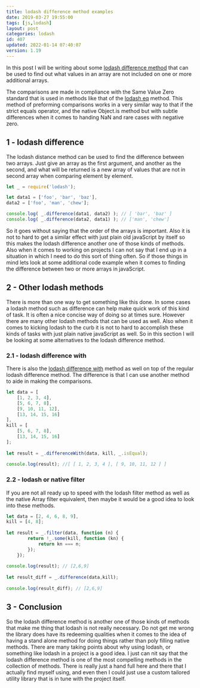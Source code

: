 ```yaml
---
title: lodash difference method examples
date: 2019-03-27 19:55:00
tags: [js,lodash]
layout: post
categories: lodash
id: 407
updated: 2022-01-14 07:40:07
version: 1.19
---
```


In this post I will be writing about some [lodash difference method](https://lodash.com/docs/4.17.11#difference) that can be used to find out what values in an array are not included on one or more additional arrays. 

The comparisons are made in compliance with the Same Value Zero standard that is used in methods like that of the [lodash eq](/2019/12/04/lodash_eq/) method. This method of preforming comparisons works in a very similar way to that if the strict equals operator, and the native Object.is method but with subtle differences when it comes to handing NaN and rare cases with negative zero.

<!-- more -->

## 1 - lodash difference

The lodash distance method can be used to find the difference between two arrays. Just give an array as the first argument, and another as the second, and what will be returned is a new array of values that are not in second array when comparing element by element.

```js
let _ = require('lodash');

let data1 = ['foo', 'bar', 'baz'],
data2 = ['foo', 'man', 'chew'];

console.log( _.difference(data1, data2) ); // [ 'bar', 'baz' ]
console.log( _.difference(data2, data1) ); // ['man', 'chew']
```

So it goes without saying that the order of the arrays is important. Also it is not to hard to get a similar effect with just plain old javaScript by itself so this makes the lodash difference another one of those kinds of methods. Also when it comes to working on projects I can not say that I end up in a situation in which I need to do this sort of thing often. So if those things in mind lets look at some additional code example when it comes to finding the difference between two or more arrays in javaScript.

## 2 - Other lodash methods

There is more than one way to get something like this done. In some cases a lodash method such as difference can help make quick work of this kind of task. It is often a nice concise way of doing so at times sure. However there are many other lodash methods that can be used as well. Also when it comes to kicking lodash to the curb it is not to hard to accomplish these kinds of tasks with just plain native javaScript as well. So in this section I will be looking at some alternatives to the lodash difference method.

### 2.1 - lodash difference with

There is also the [lodash difference with](https://lodash.com/docs/4.17.11#differenceWith) method as well on top  of the regular lodash difference method. The difference is that I can use another method to aide in making the comparisons.

```js
let data = [
    [1, 2, 3, 4],
    [5, 6, 7, 8],
    [9, 10, 11, 12],
    [13, 14, 15, 16]
],
kill = [
    [5, 6, 7, 8],
    [13, 14, 15, 16]
];
 
let result = _.differenceWith(data, kill, _.isEqual);
 
console.log(result); //[ [ 1, 2, 3, 4 ], [ 9, 10, 11, 12 ] ]
```

### 2.2 - lodash or native filter

If you are not all ready up to speed with the lodash filter method as well as the native Array filter equivalent, then maybe it would be a good idea to look into these methods.

```js
let data = [2, 4, 6, 8, 9],
kill = [4, 8];
 
let result = _.filter(data, function (n) {
        return !_.some(kill, function (kn) {
            return kn === n;
        });
    });
 
console.log(result); // [2,6,9]
 
let result_diff = _.difference(data,kill);
 
console.log(result_diff); // [2,6,9]
```

## 3 - Conclusion

So the lodash difference method is another one of those kinds of methods that make me thing that lodash is not really necessary. Do not get me wrong the library does have its redeeming qualities when it comes to the idea of having a stand alone method for doing things rather than poly filling native methods. There are many taking points about why using lodash, or something like lodash in a project is a good idea. I just can nit say that the lodash difference method is one of the most compelling methods in the collection of methods. There is really just a hand full here and there that I actually find myself using, and even then I could just use a custom tailored utility library that is in tune with the project itself.